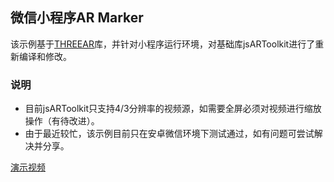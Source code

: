 ## 微信小程序AR Marker

该示例基于[THREEAR](https://github.com/JamesMilnerUK/THREEAR)库，并针对小程序运行环境，对基础库jsARToolkit进行了重新编译和修改。

### 说明

* 目前jsARToolkit只支持4/3分辨率的视频源，如需要全屏必须对视频进行缩放操作（有待改进）。
* 由于最近较忙，该示例目前只在安卓微信环境下测试通过，如有问题可尝试解决并分享。

[演示视频](https://h5.weishi.qq.com/weishi/feed/79CP0kmp21HQ7giOE)
